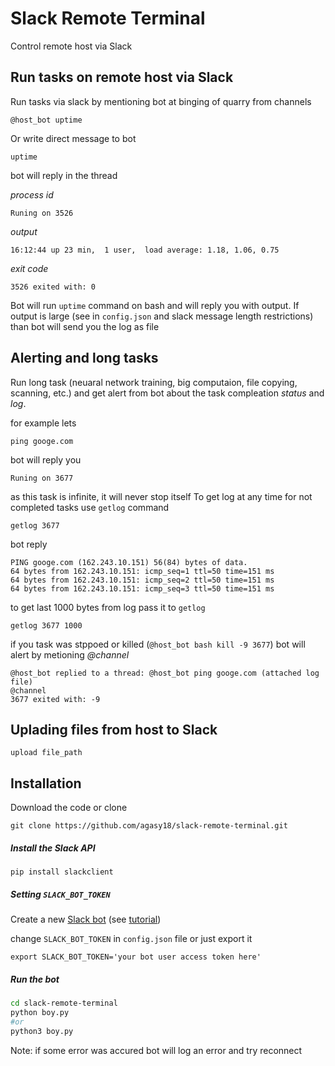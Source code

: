 # Slack Remote Terminal
Control remote host via Slack

## Run tasks on remote host via Slack
Run tasks via slack by mentioning bot at binging of quarry from channels
```
@host_bot uptime
```
Or write direct message to bot
```
uptime
```

bot will reply in the thread

_process id_
```
Runing on 3526
```
_output_
```
16:12:44 up 23 min,  1 user,  load average: 1.18, 1.06, 0.75
```
_exit code_
```
3526 exited with: 0
```

Bot will run `uptime` command on bash and will reply you with output. If output is large (see in `config.json` and slack message length restrictions) than bot will send you the log as file

## Alerting and long tasks
Run long task (neuaral network training, big computaion, file copying, scanning, etc.) and get alert from bot about the task compleation *status* and *log*.

for example lets
```
ping googe.com
```
bot will reply you
```
Runing on 3677
```

as this task is infinite, it will never stop itself
To get log at any time for not completed tasks use `getlog` command

```
getlog 3677
```

bot reply

```
PING googe.com (162.243.10.151) 56(84) bytes of data.
64 bytes from 162.243.10.151: icmp_seq=1 ttl=50 time=151 ms
64 bytes from 162.243.10.151: icmp_seq=2 ttl=50 time=151 ms
64 bytes from 162.243.10.151: icmp_seq=3 ttl=50 time=151 ms
```

to get last 1000 bytes from log pass it to `getlog`
```
getlog 3677 1000
```
if you task was stppoed or killed (`@host_bot bash kill -9 3677`) bot will alert by metioning *@channel*
```
@host_bot replied to a thread: @host_bot ping googe.com (attached log file)
@channel
3677 exited with: -9
```

## Uplading files from host to Slack
```
upload file_path
```

## Installation
Download the code or clone
```
git clone https://github.com/agasy18/slack-remote-terminal.git
```

##### Install the Slack API
```
pip install slackclient
```

##### Setting `SLACK_BOT_TOKEN`
Create a new [Slack bot](https://api.slack.com/apps/new) (see [tutorial](https://www.fullstackpython.com/blog/build-first-slack-bot-python.html))

change `SLACK_BOT_TOKEN` in `config.json` file or just export it
```
export SLACK_BOT_TOKEN='your bot user access token here'
```

##### Run the bot
```bash
cd slack-remote-terminal
python boy.py
#or
python3 boy.py
```

Note: if some error was accured bot will log an error and try reconnect
